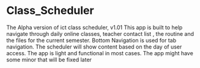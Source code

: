 # Class_Scheduler
The Alpha version of ict class scheduler, v1.01
This app is built to help navigate through daily online classes, teacher contact list , the routine and the files for the current semester.
Bottom Navigation is used for tab navigation.
The scheduler will show content based on the day of user access. The app is light and functional in most cases. The app might have some minor that will be fixed later
